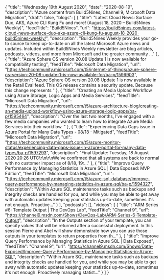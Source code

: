 {
  "title": "Wednesday 19th August 2020",
  "date": "2020-08-19",
  "description": "Azure content from Build5Nines, Channel 9, Microsoft Data Migration",
  "draft": false,
  "blogs": [
    {
      "title": "Latest Cloud News: Surface Duo, AKS, Azure CLI Kung Fu and more! (August 18, 2020 – Build5Nines Weekly)",
      "feedTitle": "Build5Nines",
      "url": "https://build5nines.com/latest-cloud-news-surface-duo-aks-azure-cli-kung-fu-august-18-2020-build5nines-weekly/",
      "description": "Build5Nines Weekly provides your go-to source to keep up-to-date on all the latest Microsoft Azure news and updates. Included within Build5Nines Weekly newsletter are blog articles, podcasts, videos, and more from Microsoft and the greater community ..."
    },
    {
      "title": "Azure Sphere OS version 20.08 Update 1 is now available for compatibility testing",
      "feedTitle": "Microsoft Data Migration",
      "url": "https://techcommunity.microsoft.com/t5/internet-of-things/azure-sphere-os-version-20-08-update-1-is-now-available-for/ba-p/1596903",
      "description": "Azure Sphere OS version 20.08 Update 1 is now available in the Retail Eval feed. This OS release contains a security update. Because this change represents "
    },
    {
      "title": "Creating an Media Upload Workflow using Azure Storage, Logic Apps and Media Services",
      "feedTitle": "Microsoft Data Migration",
      "url": "https://techcommunity.microsoft.com/t5/azure-architecture-blog/creating-an-media-upload-workflow-using-azure-storage-logic-apps/ba-p/1595464",
      "description": "Over the last two months, I’ve engaged with a few media companies who wanted to learn how to integrate Azure Media Services into their workflow. "
    },
    {
      "title": "Experiencing Data Gaps issue in Azure Portal for Many Data Types - 08/18 - Mitigated",
      "feedTitle": "Microsoft Data Migration",
      "url": "https://techcommunity.microsoft.com/t5/azure-monitor-status/experiencing-data-gaps-issue-in-azure-portal-for-many-data-types/ba-p/1597293",
      "description": "Final Update: Tuesday, 18 August 2020 20:26 UTC\r\n\r\nWe've confirmed that all systems are back to normal with no customer impact as of 8/18, 19:..."
    },
    {
      "title": "Improve Query Performance by Managing Statistics in Azure SQL | Data Exposed: MVP Edition",
      "feedTitle": "Microsoft Data Migration",
      "url": "https://techcommunity.microsoft.com/t5/azure-sql-database/improve-query-performance-by-managing-statistics-in-azure-sql/ba-p/1594327",
      "description": "Within Azure SQL maintenance tasks such as backups and integrity checks are handled for you, and while you may be able to get away with automatic updates keeping your statistics up-to-date, sometimes it's not enough. Proactive..."
    }
  ],
  "podcasts": [],
  "videos": [
    {
      "title": "ARM Series #6: Template Output | The DevOps Lab",
      "feedTitle": "Channel 9",
      "url": "https://channel9.msdn.com/Shows/DevOps-Lab/ARM-Series-6-Template-Output",
      "description": "In the Outputs section of your template, you can specify values that will be returned after a successful deployment. In this session Pierre and Abel will show demonstrate how you can use those outputs in your templates to return properties from th..."
    },
    {
      "title": "Improve Query Performance by Managing Statistics in Azure SQL | Data Exposed",
      "feedTitle": "Channel 9",
      "url": "https://channel9.msdn.com/Shows/Data-Exposed/Improve-Query-Performance-by-Managing-Statistics-in-Azure-SQL",
      "description": "Within Azure SQL maintenance tasks such as backups and integrity checks are handled for you, and while you may be able to get away with automatic updates keeping your statistics up-to-date, sometimes it's not enough. Proactively managing statist..."
    }
  ]
}